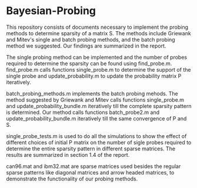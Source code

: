 # Bayesian-Probing
This repository consists of documents necessary to implement the probing methods to determine sparsity of a matrix S.
The methods include Griewank and Mitev's single and batch probing methods, and the batch probing method we suggested. Our findings are summarized in the report. 

The single probing method can be implemented and the number of probes required to determine the sparsity can be found using find_probe.m.
find_probe.m calls functions single_probe.m to determine the support of the single probe and update_probability.m to update the probability matrix P iteratively.

batch_probing_methods.m implements the batch probing mehods. The method suggested by Griewank and Mitev calls functions single_probe.m and update_probability_bundle.m iteratively till the complete sparsity pattern is determined. Our method calls functions batch_probe2.m and update_probability_bundle.m iteratively till the same convergence of P and S.

single_probe_tests.m is used to do all the simulations to show the effect of different choices of initial P matrix on the number of sigle probes required to determine the entire sparsity pattern in different sparse matrices. The results are summarized in section 1.4 of the report.

can96.mat and ibm32.mat are sparse matrices used besides the regular sparse patterns like diagonal matrices and arrow headed matrices, to demonstrate the functionality of our probing methods.
